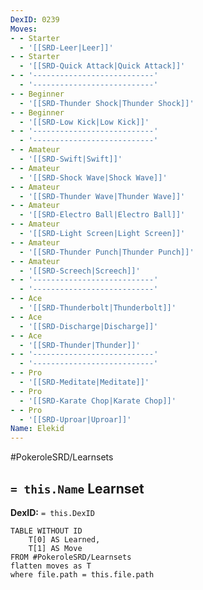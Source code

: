 ```yaml
---
DexID: 0239
Moves:
- - Starter
  - '[[SRD-Leer|Leer]]'
- - Starter
  - '[[SRD-Quick Attack|Quick Attack]]'
- - '---------------------------'
  - '---------------------------'
- - Beginner
  - '[[SRD-Thunder Shock|Thunder Shock]]'
- - Beginner
  - '[[SRD-Low Kick|Low Kick]]'
- - '---------------------------'
  - '---------------------------'
- - Amateur
  - '[[SRD-Swift|Swift]]'
- - Amateur
  - '[[SRD-Shock Wave|Shock Wave]]'
- - Amateur
  - '[[SRD-Thunder Wave|Thunder Wave]]'
- - Amateur
  - '[[SRD-Electro Ball|Electro Ball]]'
- - Amateur
  - '[[SRD-Light Screen|Light Screen]]'
- - Amateur
  - '[[SRD-Thunder Punch|Thunder Punch]]'
- - Amateur
  - '[[SRD-Screech|Screech]]'
- - '---------------------------'
  - '---------------------------'
- - Ace
  - '[[SRD-Thunderbolt|Thunderbolt]]'
- - Ace
  - '[[SRD-Discharge|Discharge]]'
- - Ace
  - '[[SRD-Thunder|Thunder]]'
- - '---------------------------'
  - '---------------------------'
- - Pro
  - '[[SRD-Meditate|Meditate]]'
- - Pro
  - '[[SRD-Karate Chop|Karate Chop]]'
- - Pro
  - '[[SRD-Uproar|Uproar]]'
Name: Elekid
---
```


#PokeroleSRD/Learnsets

## `= this.Name` Learnset

**DexID:** `= this.DexID`

```dataview
TABLE WITHOUT ID
    T[0] AS Learned,
    T[1] AS Move
FROM #PokeroleSRD/Learnsets
flatten moves as T
where file.path = this.file.path
```
